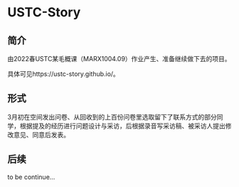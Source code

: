 # USTC-Story

## 简介
由2022春USTC某毛概课（MARX1004.09）作业产生、准备继续做下去的项目。

具体可见https://ustc-story.github.io/。

## 形式
3月初在空间发出问卷、从回收到的上百份问卷里选取留下了联系方式的部分同学，根据提及的经历进行问题设计与采访，后根据录音写采访稿、被采访人提出修改意见、同意后发表。

## 后续
to be continue...